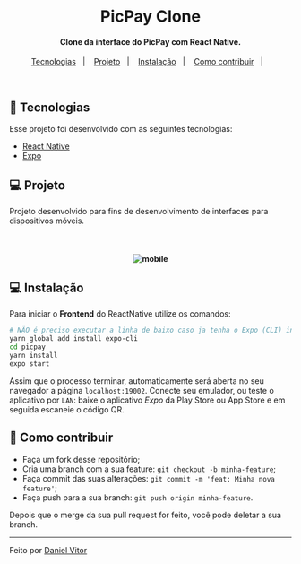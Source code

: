 <h1 align="center">
    PicPay Clone
</h1>

<h4 align="center">
  Clone da interface do PicPay com React Native.
</h4>

<p align="center">
  <a href="#rocket-tecnologias">Tecnologias</a>&nbsp;&nbsp;&nbsp;|&nbsp;&nbsp;&nbsp;
  <a href="#-projeto">Projeto</a>&nbsp;&nbsp;&nbsp;|&nbsp;&nbsp;&nbsp;
  <a href="#-instalação">Instalação</a>&nbsp;&nbsp;&nbsp;|&nbsp;&nbsp;&nbsp;
  <a href="#-como-contribuir">Como contribuir</a>&nbsp;&nbsp;&nbsp;|&nbsp;&nbsp;&nbsp;
</p>

<br>

## :rocket: Tecnologias

Esse projeto foi desenvolvido com as seguintes tecnologias:

- [React Native](https://facebook.github.io/react-native/)
- [Expo](https://expo.io/)

## 💻 Projeto

Projeto desenvolvido para fins de desenvolvimento de interfaces para dispositivos móveis.

<br>

<h4 align="center">
 <img alt="mobile" src="https://user-images.githubusercontent.com/54604875/92184307-2cbde880-ee27-11ea-8772-886863559f9f.gif">
</h4>

## 💻 Instalação

Para iniciar o **Frontend** do ReactNative utilize os comandos:
```bash
# NÃO é preciso executar a linha de baixo caso ja tenha o Expo (CLI) instalado!
yarn global add install expo-cli
cd picpay
yarn install
expo start
```
Assim que o processo terminar, automaticamente será aberta no seu navegador a página `localhost:19002`. Conecte seu emulador, ou teste o aplicativo por `LAN`: baixe o aplicativo *Expo* da Play Store ou App Store e em seguida escaneie o código QR.


## 🤔 Como contribuir

- Faça um fork desse repositório;
- Cria uma branch com a sua feature: `git checkout -b minha-feature`;
- Faça commit das suas alterações: `git commit -m 'feat: Minha nova feature'`;
- Faça push para a sua branch: `git push origin minha-feature`.

Depois que o merge da sua pull request for feito, você pode deletar a sua branch.

---

Feito por [Daniel Vitor](https://github.com/DanielVitorIFG)
